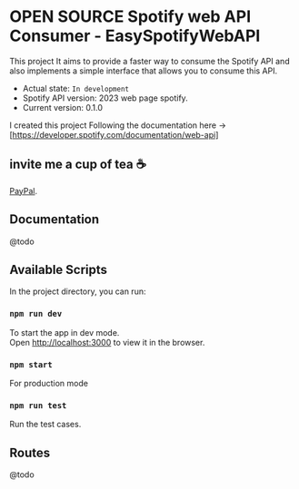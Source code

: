 # OPEN SOURCE Spotify web API Consumer - EasySpotifyWebAPI

This project It aims to provide a faster way to consume the Spotify API and also implements a simple interface that allows you to consume this API.

- Actual state: `In development`
- Spotify API version: 2023 web page spotify.
- Current version: 0.1.0

I created this project Following the documentation here -> [https://developer.spotify.com/documentation/web-api]

## invite me a cup of tea ☕

[PayPal](https://paypal.me/danimaxpd?country.x=CO&locale.x=es_XC).

## Documentation

@todo

## Available Scripts

In the project directory, you can run:  

### `npm run dev`

To start the app in dev mode.\
Open [http://localhost:3000](http://localhost:3000) to view it in the browser.

### `npm start`

For production mode

### `npm run test`

Run the test cases.

## Routes

@todo
